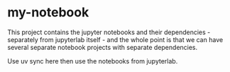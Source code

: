 # my-notebook

This project contains the jupyter notebooks and their dependencies - separately
from jupyterlab itself - and the whole point is that we can have several
separate notebook projects with separate dependencies.

Use uv sync here then use the notebooks from jupyterlab.
